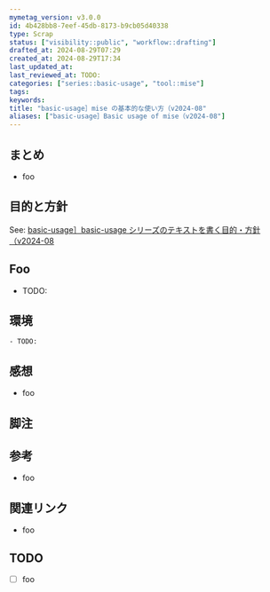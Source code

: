 ```yaml
---
mymetag_version: v3.0.0
id: 4b428bb8-7eef-45db-8173-b9cb05d40338
type: Scrap
status: ["visibility::public", "workflow::drafting"]
drafted_at: 2024-08-29T07:29
created_at: 2024-08-29T17:34
last_updated_at:
last_reviewed_at: TODO:
categories: ["series::basic-usage", "tool::mise"]
tags:
keywords:
title: "basic-usage］mise の基本的な使い方（v2024-08"
aliases: ["basic-usage］Basic usage of mise（v2024-08"]
---
```


## まとめ

- foo

## 目的と方針

See: [basic-usage］basic-usage シリーズのテキストを書く目的・方針（v2024-08](./63922cb4-c692-4126-9a87-1ffbbbbbffbe.md)

## Foo

- TODO:

## 環境

```console
- TODO:
```

## 感想

- foo

## 脚注

[^1]: foobarbaz

## 参考

- foo

## 関連リンク

- foo

## TODO

- [ ] foo
